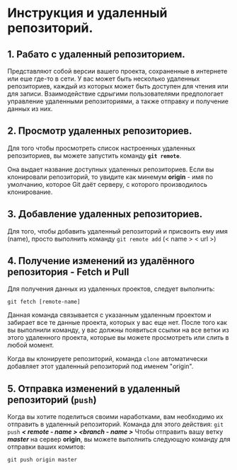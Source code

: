 # Инструкция и удаленный репозиторий.

## 1. Рабато с удаленный репозиторием.

Представляют собой версии вашего проекта, сохраненные в интернете или еше где-то в сети. У вас может быть несколько удаленных репозиториев, каждый из которых может быть доступен для чтения или для записи. Взаимодействие сдрыгими пользователями предпологает управление удаленными репозиториями, а также отправку и получение данных из них.

## 2. Просмотр удаленных репозиториев. 

Для того чтобы просмотреть список настроенных удаленных репозиториев, вы можете запустить команду __`git remote`__. 

Она выдает название доступных удаленных репозиториев. Если вы клонировали репозиторий, то увидите как минемум __origin__ - имя по умолчанию, которое Git даёт серверу, с которого производилось клонирование.

## 3. Добавление удаленных репозиториев.

Для того, чтобы добавить удаленный репозиторий и присвоить ему имя (name), просто выполнить команду `git remote add` (< name > < url >)

## 4. Получение изменений из удалённого репозитория - __Fetch и Pull__

Для получения данных из удаленных проектов, следует выполнить:

`git fetch [remote-name]`

Данная команда связывается с указанным удаленным проектом и забирает все те данные проекта, которых у вас еще нет. После того как вы выполнили команду, у вас должны появиться ссылки на все ветки из этого удаленного проекта, которые вы можете просмотреть или слить в любой момент.

Когда вы клонируете репозиторий, команда `clone` автоматически добавляет этот удаленный репозиторий под именем "origin".

## 5. Отправка изменений в удаленный репозиторий (`push`)

Когда вы хотите поделиться своими наработками, вам необходимо их отправить в удаленный репозиторий. Команда для этого действия: `git push` *__< remote - name > <branch - name >__* Чтобы отправить вашу ветку *__master__* на сервер __origin__, вы можете выполнить следующую команду для отправки ваших комитов:

`git push origin master`


